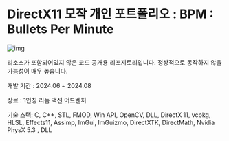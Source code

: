 # DirectX11 모작 개인 포트폴리오 : BPM : Bullets Per Minute

![img](https://shared.fastly.steamstatic.com/store_item_assets/steam/apps/1286350/header.jpg?t=1667228772)

리소스가 포함되어있지 않은 코드 공개용 리포지토리입니다. 정상적으로 동작하지 않을 가능성이 매우 높습니다.

개발 기간 : 2024.06 ~ 2024.08

장르 : 1인칭 리듬 액션 어드벤처

기술 스택:
C, C++, STL, FMOD, Win API, OpenCV, DLL, DirectX 11, vcpkg, HLSL, Effects11, Assimp, ImGui, ImGuizmo, DirectXTK, DirectMath, Nvidia PhysX 5.3 , DLL
